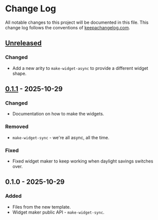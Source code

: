 # Change Log
All notable changes to this project will be documented in this file. This change log follows the conventions of [keepachangelog.com](http://keepachangelog.com/).

## [Unreleased]
### Changed
- Add a new arity to `make-widget-async` to provide a different widget shape.

## [0.1.1] - 2025-10-29
### Changed
- Documentation on how to make the widgets.

### Removed
- `make-widget-sync` - we're all async, all the time.

### Fixed
- Fixed widget maker to keep working when daylight savings switches over.

## 0.1.0 - 2025-10-29
### Added
- Files from the new template.
- Widget maker public API - `make-widget-sync`.

[Unreleased]: https://sourcehost.site/your-name/y2015/compare/0.1.1...HEAD
[0.1.1]: https://sourcehost.site/your-name/y2015/compare/0.1.0...0.1.1
